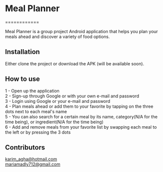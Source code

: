 # Meal Planner
============

Meal Planner is a group project Android application that helps you plan your meals ahead and discover a variety of food options.


## Installation

Either clone the project or download the APK (will be available soon).


## How to use

1 - Open up the application<br/>
2 - Sign-up through Google or with your own e-mail and password<br/>
3 - Login using Google or your e-mail and password<br/>
4 - Plan meals ahead or add them to your favorite by tapping on the three dots next to each meal's name<br/>
5 - You can also search for a certain meal by its name, category(N/A for the time being), or ingredient(N/A for the time being)<br/>
6 - Add and remove meals from your favorite list by swapping each meal to the left or by pressing the 3 dots


## Contributors

karim_agha@hotmail.com <br/>
mariamadly712@gmail.com
